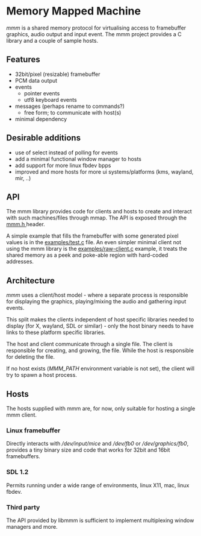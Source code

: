 Memory Mapped Machine
=====================

_mmm_ is a shared memory protocol for virtualising access to framebuffer
graphics, audio output and input event. The mmm project provides a C library
and a couple of sample hosts. 

Features
--------

 - 32bit/pixel (resizable) framebuffer
 - PCM data output
 - events
   - pointer events
   - utf8 keyboard events
 - messages (perhaps rename to commands?)
   - free form; to communicate with host(s)
 - minimal dependency

Desirable additions
-------------------

 - use of select instead of polling for events
 - add a minimal functional window manager to hosts
 - add support for more linux fbdev bpps
 - improved and more hosts for more ui systems/platforms (kms, wayland, mir, ..)

API
---

The mmm library provides code for clients and hosts to create and interact
with such machines/files through mmap. The API is exposed through the [mmm.h
](../../blob/master/lib/mmm.h#L36) header.

A simple example that fills the framebuffer with some generated pixel values
is in the [examples/test.c](../../blob/master/examples/test.c) file. An even
simpler minimal client not using the mmm library is the
[examples/raw-client.c](../../blob/master/examples/raw-client.c) example, it
treats the shared memory as a peek and poke-able region with hard-coded
addresses.

Architecture
------------

_mmm_ uses a client/host model - where a separate process is responsible for
displaying the graphics, playing/mixing the audio and gathering input events.

This split makes the clients independent of host specific libraries needed to
display (for X, wayland, SDL or similar) - only the host binary needs to have
links to these platform specific libraries.

The host and client communicate through a single file. The client is
responsible for creating, and growing, the file.  While the host is
responsible for deleting the file.

If no host exists (*MMM\_PATH* environment variable is not set), the client
will try to spawn a host process.

Hosts
-----

The hosts supplied with mmm are, for now, only suitable for hosting a single
mmm client.

### Linux framebuffer

Directly interacts with _/dev/input/mice_ and _/dev/fb0_ or _/dev/graphics/fb0_,
provides a tiny binary size and code that works for 32bit and 16bit
framebuffers.

### SDL 1.2

Permits running under a wide range of environments, linux X11, mac, linux
fbdev.

### Third party

The API provided by libmmm is sufficient to implement multiplexing window
managers and more.
